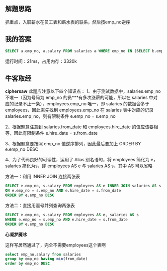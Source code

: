 ## 解题思路

抓重点，入职薪水在员工表和薪水表的联系，然后按emp_no逆序

## 我的答案

```sql
SELECT a.emp_no, a.salary FROM salaries a WHERE emp_no IN (SELECT b.emp_no FROM employees b WHERE b.hire_date = a.from_date ) ORDER BY a.emp_no DESC;
```
运行时间：21ms，占用内存：3320k

## 牛客取经

**ciphersaw**
此题应注意以下四个知识点：
1、由于测试数据中，salaries.emp_no 不唯一（因为号码为 emp_no 的员***有多次涨薪的可能，所以在 salaries 中对应的记录不止一条），employees.emp_no 唯一，即 salaries 的数据会多于 employees，因此需先找到 employees.emp_no 在 salaries 表中对应的记录salaries.emp_no，则有限制条件 e.emp_no = s.emp_no

2、根据题意注意到 salaries.from_date 和 employees.hire_date 的值应该要相等，因此有限制条件 e.hire_date = s.from_date

3、根据题意要按照 emp_no 值逆序排列，因此最后要加上 ORDER BY e.emp_no DESC

4、为了代码良好的可读性，运用了 Alias 别名语句，将 employees 简化为 e，salaries 简化为s，即 employees AS e 与 salaries AS s，其中 AS 可以省略

方法一：利用 INNER JOIN 连接两张表

```sql
SELECT e.emp_no, s.salary FROM employees AS e INNER JOIN salaries AS s
ON e.emp_no = s.emp_no AND e.hire_date = s.from_date
ORDER BY e.emp_no DESC
```

方法二：直接用逗号并列查询两张表

```sql
SELECT e.emp_no, s.salary FROM employees AS e, salaries AS s
WHERE e.emp_no = s.emp_no AND e.hire_date = s.from_date
ORDER BY e.emp_no DESC
```

**心凝梦魇冰**

这样写居然通过了，完全不需要employees这个表啊
```sql
select emp_no,salary from salaries
group by emp_no having min(from_date)
order by emp_no DESC
```

